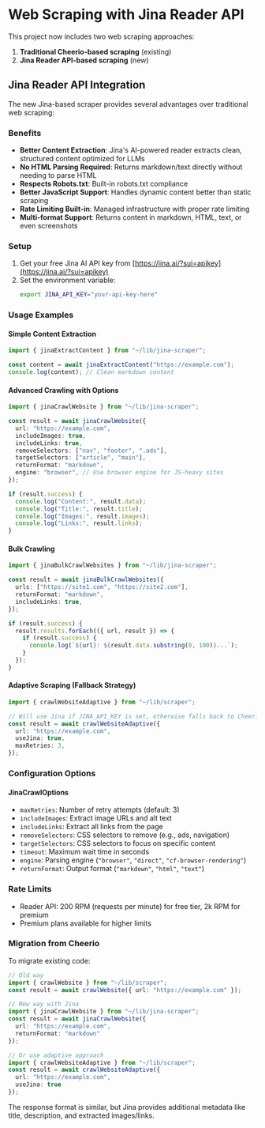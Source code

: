# Web Scraping with Jina Reader API

This project now includes two web scraping approaches:

1. **Traditional Cheerio-based scraping** (existing)
2. **Jina Reader API-based scraping** (new)

## Jina Reader API Integration

The new Jina-based scraper provides several advantages over traditional web scraping:

### Benefits
- **Better Content Extraction**: Jina's AI-powered reader extracts clean, structured content optimized for LLMs
- **No HTML Parsing Required**: Returns markdown/text directly without needing to parse HTML
- **Respects Robots.txt**: Built-in robots.txt compliance
- **Better JavaScript Support**: Handles dynamic content better than static scraping
- **Rate Limiting Built-in**: Managed infrastructure with proper rate limiting
- **Multi-format Support**: Returns content in markdown, HTML, text, or even screenshots

### Setup

1. Get your free Jina AI API key from [https://jina.ai/?sui=apikey](https://jina.ai/?sui=apikey)
2. Set the environment variable:
   ```bash
   export JINA_API_KEY="your-api-key-here"
   ```

### Usage Examples

#### Simple Content Extraction
```typescript
import { jinaExtractContent } from "~/lib/jina-scraper";

const content = await jinaExtractContent("https://example.com");
console.log(content); // Clean markdown content
```

#### Advanced Crawling with Options
```typescript
import { jinaCrawlWebsite } from "~/lib/jina-scraper";

const result = await jinaCrawlWebsite({
  url: "https://example.com",
  includeImages: true,
  includeLinks: true,
  removeSelectors: ["nav", "footer", ".ads"],
  targetSelectors: ["article", "main"],
  returnFormat: "markdown",
  engine: "browser", // Use browser engine for JS-heavy sites
});

if (result.success) {
  console.log("Content:", result.data);
  console.log("Title:", result.title);
  console.log("Images:", result.images);
  console.log("Links:", result.links);
}
```

#### Bulk Crawling
```typescript
import { jinaBulkCrawlWebsites } from "~/lib/jina-scraper";

const result = await jinaBulkCrawlWebsites({
  urls: ["https://site1.com", "https://site2.com"],
  returnFormat: "markdown",
  includeLinks: true,
});

if (result.success) {
  result.results.forEach(({ url, result }) => {
    if (result.success) {
      console.log(`${url}: ${result.data.substring(0, 100)}...`);
    }
  });
}
```

#### Adaptive Scraping (Fallback Strategy)
```typescript
import { crawlWebsiteAdaptive } from "~/lib/scraper";

// Will use Jina if JINA_API_KEY is set, otherwise falls back to Cheerio
const result = await crawlWebsiteAdaptive({
  url: "https://example.com",
  useJina: true,
  maxRetries: 3,
});
```

### Configuration Options

#### JinaCrawlOptions
- `maxRetries`: Number of retry attempts (default: 3)
- `includeImages`: Extract image URLs and alt text
- `includeLinks`: Extract all links from the page
- `removeSelectors`: CSS selectors to remove (e.g., ads, navigation)
- `targetSelectors`: CSS selectors to focus on specific content
- `timeout`: Maximum wait time in seconds
- `engine`: Parsing engine (`"browser"`, `"direct"`, `"cf-browser-rendering"`)
- `returnFormat`: Output format (`"markdown"`, `"html"`, `"text"`)

### Rate Limits

- Reader API: 200 RPM (requests per minute) for free tier, 2k RPM for premium
- Premium plans available for higher limits

### Migration from Cheerio

To migrate existing code:

```typescript
// Old way
import { crawlWebsite } from "~/lib/scraper";
const result = await crawlWebsite({ url: "https://example.com" });

// New way with Jina
import { jinaCrawlWebsite } from "~/lib/jina-scraper";
const result = await jinaCrawlWebsite({
  url: "https://example.com",
  returnFormat: "markdown"
});

// Or use adaptive approach
import { crawlWebsiteAdaptive } from "~/lib/scraper";
const result = await crawlWebsiteAdaptive({
  url: "https://example.com",
  useJina: true
});
```

The response format is similar, but Jina provides additional metadata like title, description, and extracted images/links.
